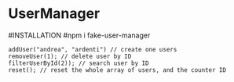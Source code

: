 # UserManager

#INSTALLATION
#npm i fake-user-manager

```
addUser("andrea", "ardenti") // create one users
removeUser(1); // delete user by ID
filterUserById(2)); // search user by ID
reset(); // reset the whole array of users, and the counter ID
```
